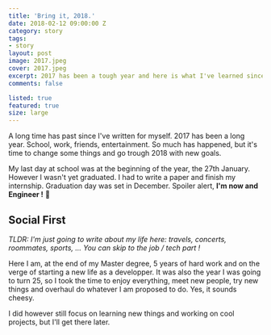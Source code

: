 ```yaml
---
title: 'Bring it, 2018.'
date: 2018-02-12 09:00:00 Z
category: story
tags:
- story
layout: post
image: 2017.jpeg
cover: 2017.jpeg
excerpt: 2017 has been a tough year and here is what I've learned since I've started working full time
comments: false

listed: true
featured: true
size: large
---
```


A long time has past since I've written for myself. 2017 has been a long year. School, work, friends, entertainment. So much has happened, but it's time to change some things and go trough 2018 with new goals.

My last day at school was at the beginning of the year, the 27th January. However I wasn't yet graduated. I had to write a paper and finish my internship. Graduation day was set in December. Spoiler alert, **I'm now and Engineer !** 🎉


## Social First

*TLDR: I'm just going to write about my life here: travels, concerts, roommates, sports, ... You can skip to the job / tech part !*

Here I am, at the end of my Master degree, 5 years of hard work and on the verge of starting a new life as a developper. It was also the year I was going to turn 25, so I took the time to enjoy everything, meet new people, try new things and overhaul do whatever I am proposed to do. Yes, it sounds cheesy.

I did however still focus on learning new things and working on cool projects, but I'll get there later.

